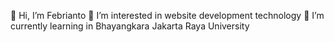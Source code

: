  👋 Hi, I’m Febrianto
 👀 I’m interested in website development technology
 🌱 I’m currently learning in Bhayangkara Jakarta Raya University


